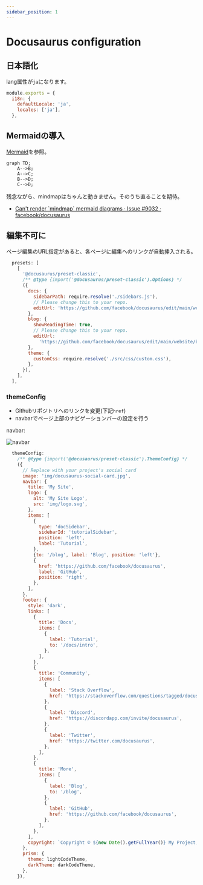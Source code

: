 ```yaml
---
sidebar_position: 1
---
```

# Docusaurus configuration

## 日本語化

lang属性が`ja`になります。

```js title="docusaurus.config.js"
module.exports = {
  i18n: {
    defaultLocale: 'ja',
    locales: ['ja'],
  },
```

## Mermaidの導入

[Mermaid](https://docusaurus.io/docs/markdown-features/diagrams#installation)を参照。

```mermaid
graph TD;
    A-->B;
    A-->C;
    B-->D;
    C-->D;
```

残念ながら、mindmapはちゃんと動きません。そのうち直ることを期待。
* [Can't render \`mindmap\` mermaid diagrams · Issue #9032 · facebook/docusaurus](https://github.com/facebook/docusaurus/issues/9032)

## 編集不可に

ページ編集のURL指定があると、各ページに編集へのリンクが自動挿入される。

```js title="docusaurus.config.jsでeditUrlを削除"
  presets: [
    [
      '@docusaurus/preset-classic',
      /** @type {import('@docusaurus/preset-classic').Options} */
      ({
        docs: {
          sidebarPath: require.resolve('./sidebars.js'),
          // Please change this to your repo.
          editUrl: 'https://github.com/facebook/docusaurus/edit/main/website/',
        },
        blog: {
          showReadingTime: true,
          // Please change this to your repo.
          editUrl:
            'https://github.com/facebook/docusaurus/edit/main/website/blog/',
        },
        theme: {
          customCss: require.resolve('./src/css/custom.css'),
        },
      }),
    ],
  ],
```

### themeConfig

- Githubリポジトリへのリンクを変更(下記`href`)
- navbarでページ上部のナビゲーションバーの設定を行う

navbar:

![navbar](/img/docs/navbar.png)

```js title="docusaurus.config"
  themeConfig:
    /** @type {import('@docusaurus/preset-classic').ThemeConfig} */
    ({
      // Replace with your project's social card
      image: 'img/docusaurus-social-card.jpg',
      navbar: {
        title: 'My Site',
        logo: {
          alt: 'My Site Logo',
          src: 'img/logo.svg',
        },
        items: [
          {
            type: 'docSidebar',
            sidebarId: 'tutorialSidebar',
            position: 'left',
            label: 'Tutorial',
          },
          {to: '/blog', label: 'Blog', position: 'left'},
          {
            href: 'https://github.com/facebook/docusaurus',
            label: 'GitHub',
            position: 'right',
          },
        ],
      },
      footer: {
        style: 'dark',
        links: [
          {
            title: 'Docs',
            items: [
              {
                label: 'Tutorial',
                to: '/docs/intro',
              },
            ],
          },
          {
            title: 'Community',
            items: [
              {
                label: 'Stack Overflow',
                href: 'https://stackoverflow.com/questions/tagged/docusaurus',
              },
              {
                label: 'Discord',
                href: 'https://discordapp.com/invite/docusaurus',
              },
              {
                label: 'Twitter',
                href: 'https://twitter.com/docusaurus',
              },
            ],
          },
          {
            title: 'More',
            items: [
              {
                label: 'Blog',
                to: '/blog',
              },
              {
                label: 'GitHub',
                href: 'https://github.com/facebook/docusaurus',
              },
            ],
          },
        ],
        copyright: `Copyright © ${new Date().getFullYear()} My Project, Inc. Built with Docusaurus.`,
      },
      prism: {
        theme: lightCodeTheme,
        darkTheme: darkCodeTheme,
      },
    }),
```

